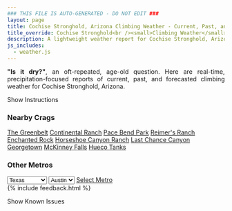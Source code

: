 ```yaml
---
### THIS FILE IS AUTO-GENERATED - DO NOT EDIT ###
layout: page
title: Cochise Stronghold, Arizona Climbing Weather - Current, Past, and Forecasted Report
title_override: Cochise Stronghold<br /><small>Climbing Weather</small>
description: A lightweight weather report for Cochise Stronghold, Arizona. Optimized for slow internet connections.
js_includes:
  - weather.js
---
```


<section class="measure center lh-copy f5-ns f6 ph2 mv4" style="text-align: justify;">
<strong>"Is it dry?"</strong>, an oft-repeated, age-old question. Here are real-time,
precipitation-focused reports of current, past, and forecasted climbing weather for Cochise Stronghold, Arizona.
</section>

<p id="settings-toggle" class="mw5 b center tc hover-light-red black-70 pointer">Show Instructions</p>
<section id="settings" class="overflow-hidden" style="display:none;">
    <div class="mv2 ph2 center">
        <div class="fn f6 tc pv2">
            <p class="measure lh-copy center"><strong>Show/hide hourly forecasts</strong> by clicking the desired day.</p>
            <hr class="mw5 p0 mv2 o-60 b0 bt b--light-red light-red bg-light-red">
            <p class="measure lh-copy center"><strong>Current and Past conditions</strong> are measured by the nearest weather station. <strong>Forecast conditions</strong> are calculated and polled separately.</p>
            <hr class="mw5 p0 mv2 o-60 b0 bt b--light-red light-red bg-light-red">
            <p class="measure lh-copy center"><strong>Having issues?</strong> Try <a id="clear-cache" class="no-underline relative fancy-link light-red hover-light-red" href="#">clearing the local cache</a>.</p>
            <hr class="mw5 p0 mv2 o-60 b0 bt b--light-red light-red bg-light-red">
            <p class="measure lh-copy center">Weather data sourced from <a class="no-underline fancy-link relative light-red" target="_blank" href="https://www.weather.gov/documentation/services-web-api">weather.gov</a>.</p>
        </div>
    </div>
</section>
<section id="weather" data-crag="cochise-stronghold-arizona" class="mv4-ns mv3 ph2 center"></section>
<section id="nearby" class="tc lh-copy">
  <h3>Nearby Crags</h3>
<a class="nowrap no-underline fancy-link relative light-red mh3" href="/crags/the-greenbelt-texas-weather.html">The Greenbelt</a>
<a class="nowrap no-underline fancy-link relative light-red mh3" href="/crags/continental-ranch-texas-weather.html">Continental Ranch</a>
<a class="nowrap no-underline fancy-link relative light-red mh3" href="/crags/pace-bend-park-texas-weather.html">Pace Bend Park</a>
<a class="nowrap no-underline fancy-link relative light-red mh3" href="/crags/reimers-ranch-texas-weather.html">Reimer's Ranch</a>
<a class="nowrap no-underline fancy-link relative light-red mh3" href="/crags/enchanted-rock-texas-weather.html">Enchanted Rock</a>
<a class="nowrap no-underline fancy-link relative light-red mh3" href="/crags/horseshoe-canyon-ranch-arkansas-weather.html">Horseshoe Canyon Ranch</a>
<a class="nowrap no-underline fancy-link relative light-red mh3" href="/crags/last-chance-canyon-new-mexico-weather.html">Last Chance Canyon</a>
<a class="nowrap no-underline fancy-link relative light-red mh3" href="/crags/georgetown-texas-weather.html">Georgetown</a>
<a class="nowrap no-underline fancy-link relative light-red mh3" href="/crags/mckinney-falls-texas-weather.html">McKinney Falls</a>
<a class="nowrap no-underline fancy-link relative light-red mh3" href="/crags/hueco-tanks-texas-weather.html">Hueco Tanks</a>
</section>
<section id="nearby" class="tc lh-copy">
  <h3>Other Metros</h3>
  <select class="ma1 bg-near-white pa2" id="stateSel">
    <option value="Texas" selected>Texas</option>
    <option value="Washington">Washington</option>
    <option value="Colorado">Colorado</option>
    <option value="Tennessee">Tennessee</option>
    <option value="Utah">Utah</option>
    <option value="California">California</option>
  </select>
  <select class="ma1 bg-near-white pa2" id="citySel">
    <option value="Austin" selected>Austin</option>
  </select>
  <a id="selectMetro" class="f6 link dim ph3 pv2 ma1 dib white bg-light-red" href="/crags/austin-texas-weather.html">Select Metro</a>
  <script>
    var states = [];
    states["Texas"] = "Austin"
    states["Washington"] = "Seattle"
    states["Colorado"] = "Denver"
    states["Tennessee"] = "Nashville"
    states["Utah"] = "Salt Lake City"
    states["California"] = "San Francisco|Los Angeles"
  </script>
</section>
{% include feedback.html %}
<p id="issues-toggle" class="mw5 b center tc hover-light-red black-70 pointer">Show Known Issues</p>
<section id="issues" class="overflow-hidden tc f6">
</section>

<script>
  var weekly_TWC_125_31 = {"updated":"2020-12-03T21:26:50+00:00","units":"us","forecastGenerator":"BaselineForecastGenerator","generatedAt":"2020-12-04T08:48:16+00:00","updateTime":"2020-12-03T21:26:50+00:00","validTimes":"2020-12-03T15:00:00+00:00/P7DT22H","elevation":{"value":1712.0616,"unitCode":"unit:m"},"periods":[{"number":1,"name":"Overnight","startTime":"2020-12-04T01:00:00-07:00","endTime":"2020-12-04T06:00:00-07:00","isDaytime":false,"temperature":27,"temperatureUnit":"F","temperatureTrend":null,"windSpeed":"14 mph","windDirection":"ENE","icon":"https://api.weather.gov/icons/land/night/few?size=medium","shortForecast":"Mostly Clear","detailedForecast":"Mostly clear, with a low around 27. East northeast wind around 14 mph."},{"number":2,"name":"Friday","startTime":"2020-12-04T06:00:00-07:00","endTime":"2020-12-04T18:00:00-07:00","isDaytime":true,"temperature":47,"temperatureUnit":"F","temperatureTrend":"falling","windSpeed":"13 to 18 mph","windDirection":"ENE","icon":"https://api.weather.gov/icons/land/day/few?size=medium","shortForecast":"Sunny","detailedForecast":"Sunny. High near 47, with temperatures falling to around 43 in the afternoon. East northeast wind 13 to 18 mph, with gusts as high as 28 mph."},{"number":3,"name":"Friday Night","startTime":"2020-12-04T18:00:00-07:00","endTime":"2020-12-05T06:00:00-07:00","isDaytime":false,"temperature":30,"temperatureUnit":"F","temperatureTrend":null,"windSpeed":"10 mph","windDirection":"ENE","icon":"https://api.weather.gov/icons/land/night/skc?size=medium","shortForecast":"Clear","detailedForecast":"Clear, with a low around 30. East northeast wind around 10 mph."},{"number":4,"name":"Saturday","startTime":"2020-12-05T06:00:00-07:00","endTime":"2020-12-05T18:00:00-07:00","isDaytime":true,"temperature":52,"temperatureUnit":"F","temperatureTrend":null,"windSpeed":"8 to 12 mph","windDirection":"ENE","icon":"https://api.weather.gov/icons/land/day/few?size=medium","shortForecast":"Sunny","detailedForecast":"Sunny, with a high near 52. East northeast wind 8 to 12 mph."},{"number":5,"name":"Saturday Night","startTime":"2020-12-05T18:00:00-07:00","endTime":"2020-12-06T06:00:00-07:00","isDaytime":false,"temperature":33,"temperatureUnit":"F","temperatureTrend":null,"windSpeed":"9 mph","windDirection":"ENE","icon":"https://api.weather.gov/icons/land/night/skc?size=medium","shortForecast":"Clear","detailedForecast":"Clear, with a low around 33. East northeast wind around 9 mph."},{"number":6,"name":"Sunday","startTime":"2020-12-06T06:00:00-07:00","endTime":"2020-12-06T18:00:00-07:00","isDaytime":true,"temperature":55,"temperatureUnit":"F","temperatureTrend":null,"windSpeed":"10 mph","windDirection":"ENE","icon":"https://api.weather.gov/icons/land/day/few?size=medium","shortForecast":"Sunny","detailedForecast":"Sunny, with a high near 55."},{"number":7,"name":"Sunday Night","startTime":"2020-12-06T18:00:00-07:00","endTime":"2020-12-07T06:00:00-07:00","isDaytime":false,"temperature":34,"temperatureUnit":"F","temperatureTrend":null,"windSpeed":"10 mph","windDirection":"ENE","icon":"https://api.weather.gov/icons/land/night/few?size=medium","shortForecast":"Mostly Clear","detailedForecast":"Mostly clear, with a low around 34."},{"number":8,"name":"Monday","startTime":"2020-12-07T06:00:00-07:00","endTime":"2020-12-07T18:00:00-07:00","isDaytime":true,"temperature":58,"temperatureUnit":"F","temperatureTrend":null,"windSpeed":"10 to 15 mph","windDirection":"E","icon":"https://api.weather.gov/icons/land/day/sct?size=medium","shortForecast":"Mostly Sunny","detailedForecast":"Mostly sunny, with a high near 58."},{"number":9,"name":"Monday Night","startTime":"2020-12-07T18:00:00-07:00","endTime":"2020-12-08T06:00:00-07:00","isDaytime":false,"temperature":36,"temperatureUnit":"F","temperatureTrend":null,"windSpeed":"13 mph","windDirection":"E","icon":"https://api.weather.gov/icons/land/night/sct?size=medium","shortForecast":"Partly Cloudy","detailedForecast":"Partly cloudy, with a low around 36."},{"number":10,"name":"Tuesday","startTime":"2020-12-08T06:00:00-07:00","endTime":"2020-12-08T18:00:00-07:00","isDaytime":true,"temperature":57,"temperatureUnit":"F","temperatureTrend":null,"windSpeed":"10 to 14 mph","windDirection":"ENE","icon":"https://api.weather.gov/icons/land/day/sct?size=medium","shortForecast":"Mostly Sunny","detailedForecast":"Mostly sunny, with a high near 57."},{"number":11,"name":"Tuesday Night","startTime":"2020-12-08T18:00:00-07:00","endTime":"2020-12-09T06:00:00-07:00","isDaytime":false,"temperature":36,"temperatureUnit":"F","temperatureTrend":null,"windSpeed":"10 mph","windDirection":"ENE","icon":"https://api.weather.gov/icons/land/night/sct?size=medium","shortForecast":"Partly Cloudy","detailedForecast":"Partly cloudy, with a low around 36."},{"number":12,"name":"Wednesday","startTime":"2020-12-09T06:00:00-07:00","endTime":"2020-12-09T18:00:00-07:00","isDaytime":true,"temperature":59,"temperatureUnit":"F","temperatureTrend":null,"windSpeed":"9 mph","windDirection":"E","icon":"https://api.weather.gov/icons/land/day/sct/rain_showers,20?size=medium","shortForecast":"Mostly Sunny then Slight Chance Rain Showers","detailedForecast":"A slight chance of rain showers after 5pm. Mostly sunny, with a high near 59. Chance of precipitation is 20%."},{"number":13,"name":"Wednesday Night","startTime":"2020-12-09T18:00:00-07:00","endTime":"2020-12-10T06:00:00-07:00","isDaytime":false,"temperature":42,"temperatureUnit":"F","temperatureTrend":null,"windSpeed":"9 mph","windDirection":"SE","icon":"https://api.weather.gov/icons/land/night/rain_showers,20/rain_showers,30?size=medium","shortForecast":"Chance Rain Showers","detailedForecast":"A chance of rain showers. Mostly cloudy, with a low around 42. Chance of precipitation is 30%."},{"number":14,"name":"Thursday","startTime":"2020-12-10T06:00:00-07:00","endTime":"2020-12-10T18:00:00-07:00","isDaytime":true,"temperature":53,"temperatureUnit":"F","temperatureTrend":null,"windSpeed":"8 to 13 mph","windDirection":"SSW","icon":"https://api.weather.gov/icons/land/day/rain_showers,30?size=medium","shortForecast":"Chance Rain Showers","detailedForecast":"A chance of rain showers. Partly sunny, with a high near 53. Chance of precipitation is 30%."}]}
  var hourly_TWC_125_31 = {"@context":["https://geojson.org/geojson-ld/geojson-context.jsonld",{"@version":"1.1","wx":"https://api.weather.gov/ontology#","geo":"http://www.opengis.net/ont/geosparql#","unit":"http://codes.wmo.int/common/unit/","@vocab":"https://api.weather.gov/ontology#"}],"type":"Feature","geometry":{"type":"Polygon","coordinates":[[[-110.0034649,31.9394525],[-110.0005152,31.916921600000002],[-109.9739618,31.919423400000003],[-109.9769063,31.941954600000003],[-110.0034649,31.9394525]]]},"properties":{"updated":"2020-12-03T21:26:50+00:00","units":"us","forecastGenerator":"HourlyForecastGenerator","generatedAt":"2020-12-04T08:48:19+00:00","updateTime":"2020-12-03T21:26:50+00:00","validTimes":"2020-12-03T15:00:00+00:00/P7DT22H","elevation":{"value":1712.0616,"unitCode":"unit:m"},"periods":[{"number":1,"name":"","startTime":"2020-12-04T01:00:00-07:00","endTime":"2020-12-04T02:00:00-07:00","isDaytime":false,"temperature":30,"temperatureUnit":"F","temperatureTrend":null,"windSpeed":"13 mph","windDirection":"NE","icon":"https://api.weather.gov/icons/land/night/skc?size=small","shortForecast":"Clear","detailedForecast":""},{"number":2,"name":"","startTime":"2020-12-04T02:00:00-07:00","endTime":"2020-12-04T03:00:00-07:00","isDaytime":false,"temperature":29,"temperatureUnit":"F","temperatureTrend":null,"windSpeed":"13 mph","windDirection":"ENE","icon":"https://api.weather.gov/icons/land/night/skc?size=small","shortForecast":"Clear","detailedForecast":""},{"number":3,"name":"","startTime":"2020-12-04T03:00:00-07:00","endTime":"2020-12-04T04:00:00-07:00","isDaytime":false,"temperature":28,"temperatureUnit":"F","temperatureTrend":null,"windSpeed":"14 mph","windDirection":"ENE","icon":"https://api.weather.gov/icons/land/night/few?size=small","shortForecast":"Mostly Clear","detailedForecast":""},{"number":4,"name":"","startTime":"2020-12-04T04:00:00-07:00","endTime":"2020-12-04T05:00:00-07:00","isDaytime":false,"temperature":28,"temperatureUnit":"F","temperatureTrend":null,"windSpeed":"14 mph","windDirection":"ENE","icon":"https://api.weather.gov/icons/land/night/few?size=small","shortForecast":"Mostly Clear","detailedForecast":""},{"number":5,"name":"","startTime":"2020-12-04T05:00:00-07:00","endTime":"2020-12-04T06:00:00-07:00","isDaytime":false,"temperature":28,"temperatureUnit":"F","temperatureTrend":null,"windSpeed":"14 mph","windDirection":"ENE","icon":"https://api.weather.gov/icons/land/night/few?size=small","shortForecast":"Mostly Clear","detailedForecast":""},{"number":6,"name":"","startTime":"2020-12-04T06:00:00-07:00","endTime":"2020-12-04T07:00:00-07:00","isDaytime":true,"temperature":27,"temperatureUnit":"F","temperatureTrend":null,"windSpeed":"14 mph","windDirection":"ENE","icon":"https://api.weather.gov/icons/land/day/few?size=small","shortForecast":"Sunny","detailedForecast":""},{"number":7,"name":"","startTime":"2020-12-04T07:00:00-07:00","endTime":"2020-12-04T08:00:00-07:00","isDaytime":true,"temperature":27,"temperatureUnit":"F","temperatureTrend":null,"windSpeed":"13 mph","windDirection":"ENE","icon":"https://api.weather.gov/icons/land/day/few?size=small","shortForecast":"Sunny","detailedForecast":""},{"number":8,"name":"","startTime":"2020-12-04T08:00:00-07:00","endTime":"2020-12-04T09:00:00-07:00","isDaytime":true,"temperature":30,"temperatureUnit":"F","temperatureTrend":null,"windSpeed":"14 mph","windDirection":"ENE","icon":"https://api.weather.gov/icons/land/day/few?size=small","shortForecast":"Sunny","detailedForecast":""},{"number":9,"name":"","startTime":"2020-12-04T09:00:00-07:00","endTime":"2020-12-04T10:00:00-07:00","isDaytime":true,"temperature":35,"temperatureUnit":"F","temperatureTrend":null,"windSpeed":"15 mph","windDirection":"ENE","icon":"https://api.weather.gov/icons/land/day/few?size=small","shortForecast":"Sunny","detailedForecast":""},{"number":10,"name":"","startTime":"2020-12-04T10:00:00-07:00","endTime":"2020-12-04T11:00:00-07:00","isDaytime":true,"temperature":39,"temperatureUnit":"F","temperatureTrend":null,"windSpeed":"17 mph","windDirection":"ENE","icon":"https://api.weather.gov/icons/land/day/few?size=small","shortForecast":"Sunny","detailedForecast":""},{"number":11,"name":"","startTime":"2020-12-04T11:00:00-07:00","endTime":"2020-12-04T12:00:00-07:00","isDaytime":true,"temperature":43,"temperatureUnit":"F","temperatureTrend":null,"windSpeed":"17 mph","windDirection":"ENE","icon":"https://api.weather.gov/icons/land/day/few?size=small","shortForecast":"Sunny","detailedForecast":""},{"number":12,"name":"","startTime":"2020-12-04T12:00:00-07:00","endTime":"2020-12-04T13:00:00-07:00","isDaytime":true,"temperature":44,"temperatureUnit":"F","temperatureTrend":null,"windSpeed":"17 mph","windDirection":"ENE","icon":"https://api.weather.gov/icons/land/day/few?size=small","shortForecast":"Sunny","detailedForecast":""},{"number":13,"name":"","startTime":"2020-12-04T13:00:00-07:00","endTime":"2020-12-04T14:00:00-07:00","isDaytime":true,"temperature":46,"temperatureUnit":"F","temperatureTrend":null,"windSpeed":"18 mph","windDirection":"ENE","icon":"https://api.weather.gov/icons/land/day/few?size=small","shortForecast":"Sunny","detailedForecast":""},{"number":14,"name":"","startTime":"2020-12-04T14:00:00-07:00","endTime":"2020-12-04T15:00:00-07:00","isDaytime":true,"temperature":47,"temperatureUnit":"F","temperatureTrend":null,"windSpeed":"18 mph","windDirection":"ENE","icon":"https://api.weather.gov/icons/land/day/few?size=small","shortForecast":"Sunny","detailedForecast":""},{"number":15,"name":"","startTime":"2020-12-04T15:00:00-07:00","endTime":"2020-12-04T16:00:00-07:00","isDaytime":true,"temperature":47,"temperatureUnit":"F","temperatureTrend":null,"windSpeed":"17 mph","windDirection":"ENE","icon":"https://api.weather.gov/icons/land/day/few?size=small","shortForecast":"Sunny","detailedForecast":""},{"number":16,"name":"","startTime":"2020-12-04T16:00:00-07:00","endTime":"2020-12-04T17:00:00-07:00","isDaytime":true,"temperature":46,"temperatureUnit":"F","temperatureTrend":null,"windSpeed":"15 mph","windDirection":"ENE","icon":"https://api.weather.gov/icons/land/day/few?size=small","shortForecast":"Sunny","detailedForecast":""},{"number":17,"name":"","startTime":"2020-12-04T17:00:00-07:00","endTime":"2020-12-04T18:00:00-07:00","isDaytime":true,"temperature":43,"temperatureUnit":"F","temperatureTrend":null,"windSpeed":"13 mph","windDirection":"ENE","icon":"https://api.weather.gov/icons/land/day/skc?size=small","shortForecast":"Sunny","detailedForecast":""},{"number":18,"name":"","startTime":"2020-12-04T18:00:00-07:00","endTime":"2020-12-04T19:00:00-07:00","isDaytime":false,"temperature":40,"temperatureUnit":"F","temperatureTrend":null,"windSpeed":"10 mph","windDirection":"ENE","icon":"https://api.weather.gov/icons/land/night/skc?size=small","shortForecast":"Clear","detailedForecast":""},{"number":19,"name":"","startTime":"2020-12-04T19:00:00-07:00","endTime":"2020-12-04T20:00:00-07:00","isDaytime":false,"temperature":38,"temperatureUnit":"F","temperatureTrend":null,"windSpeed":"10 mph","windDirection":"ENE","icon":"https://api.weather.gov/icons/land/night/skc?size=small","shortForecast":"Clear","detailedForecast":""},{"number":20,"name":"","startTime":"2020-12-04T20:00:00-07:00","endTime":"2020-12-04T21:00:00-07:00","isDaytime":false,"temperature":37,"temperatureUnit":"F","temperatureTrend":null,"windSpeed":"10 mph","windDirection":"ENE","icon":"https://api.weather.gov/icons/land/night/skc?size=small","shortForecast":"Clear","detailedForecast":""},{"number":21,"name":"","startTime":"2020-12-04T21:00:00-07:00","endTime":"2020-12-04T22:00:00-07:00","isDaytime":false,"temperature":36,"temperatureUnit":"F","temperatureTrend":null,"windSpeed":"10 mph","windDirection":"ENE","icon":"https://api.weather.gov/icons/land/night/skc?size=small","shortForecast":"Clear","detailedForecast":""},{"number":22,"name":"","startTime":"2020-12-04T22:00:00-07:00","endTime":"2020-12-04T23:00:00-07:00","isDaytime":false,"temperature":35,"temperatureUnit":"F","temperatureTrend":null,"windSpeed":"10 mph","windDirection":"ENE","icon":"https://api.weather.gov/icons/land/night/skc?size=small","shortForecast":"Clear","detailedForecast":""},{"number":23,"name":"","startTime":"2020-12-04T23:00:00-07:00","endTime":"2020-12-05T00:00:00-07:00","isDaytime":false,"temperature":34,"temperatureUnit":"F","temperatureTrend":null,"windSpeed":"10 mph","windDirection":"ENE","icon":"https://api.weather.gov/icons/land/night/skc?size=small","shortForecast":"Clear","detailedForecast":""},{"number":24,"name":"","startTime":"2020-12-05T00:00:00-07:00","endTime":"2020-12-05T01:00:00-07:00","isDaytime":false,"temperature":34,"temperatureUnit":"F","temperatureTrend":null,"windSpeed":"10 mph","windDirection":"ENE","icon":"https://api.weather.gov/icons/land/night/skc?size=small","shortForecast":"Clear","detailedForecast":""},{"number":25,"name":"","startTime":"2020-12-05T01:00:00-07:00","endTime":"2020-12-05T02:00:00-07:00","isDaytime":false,"temperature":33,"temperatureUnit":"F","temperatureTrend":null,"windSpeed":"9 mph","windDirection":"ENE","icon":"https://api.weather.gov/icons/land/night/skc?size=small","shortForecast":"Clear","detailedForecast":""},{"number":26,"name":"","startTime":"2020-12-05T02:00:00-07:00","endTime":"2020-12-05T03:00:00-07:00","isDaytime":false,"temperature":32,"temperatureUnit":"F","temperatureTrend":null,"windSpeed":"9 mph","windDirection":"ENE","icon":"https://api.weather.gov/icons/land/night/skc?size=small","shortForecast":"Clear","detailedForecast":""},{"number":27,"name":"","startTime":"2020-12-05T03:00:00-07:00","endTime":"2020-12-05T04:00:00-07:00","isDaytime":false,"temperature":32,"temperatureUnit":"F","temperatureTrend":null,"windSpeed":"9 mph","windDirection":"ENE","icon":"https://api.weather.gov/icons/land/night/skc?size=small","shortForecast":"Clear","detailedForecast":""},{"number":28,"name":"","startTime":"2020-12-05T04:00:00-07:00","endTime":"2020-12-05T05:00:00-07:00","isDaytime":false,"temperature":31,"temperatureUnit":"F","temperatureTrend":null,"windSpeed":"10 mph","windDirection":"ENE","icon":"https://api.weather.gov/icons/land/night/skc?size=small","shortForecast":"Clear","detailedForecast":""},{"number":29,"name":"","startTime":"2020-12-05T05:00:00-07:00","endTime":"2020-12-05T06:00:00-07:00","isDaytime":false,"temperature":31,"temperatureUnit":"F","temperatureTrend":null,"windSpeed":"10 mph","windDirection":"ENE","icon":"https://api.weather.gov/icons/land/night/few?size=small","shortForecast":"Mostly Clear","detailedForecast":""},{"number":30,"name":"","startTime":"2020-12-05T06:00:00-07:00","endTime":"2020-12-05T07:00:00-07:00","isDaytime":true,"temperature":31,"temperatureUnit":"F","temperatureTrend":null,"windSpeed":"10 mph","windDirection":"ENE","icon":"https://api.weather.gov/icons/land/day/few?size=small","shortForecast":"Sunny","detailedForecast":""},{"number":31,"name":"","startTime":"2020-12-05T07:00:00-07:00","endTime":"2020-12-05T08:00:00-07:00","isDaytime":true,"temperature":30,"temperatureUnit":"F","temperatureTrend":null,"windSpeed":"10 mph","windDirection":"ENE","icon":"https://api.weather.gov/icons/land/day/few?size=small","shortForecast":"Sunny","detailedForecast":""},{"number":32,"name":"","startTime":"2020-12-05T08:00:00-07:00","endTime":"2020-12-05T09:00:00-07:00","isDaytime":true,"temperature":34,"temperatureUnit":"F","temperatureTrend":null,"windSpeed":"10 mph","windDirection":"ENE","icon":"https://api.weather.gov/icons/land/day/few?size=small","shortForecast":"Sunny","detailedForecast":""},{"number":33,"name":"","startTime":"2020-12-05T09:00:00-07:00","endTime":"2020-12-05T10:00:00-07:00","isDaytime":true,"temperature":39,"temperatureUnit":"F","temperatureTrend":null,"windSpeed":"10 mph","windDirection":"ENE","icon":"https://api.weather.gov/icons/land/day/few?size=small","shortForecast":"Sunny","detailedForecast":""},{"number":34,"name":"","startTime":"2020-12-05T10:00:00-07:00","endTime":"2020-12-05T11:00:00-07:00","isDaytime":true,"temperature":43,"temperatureUnit":"F","temperatureTrend":null,"windSpeed":"12 mph","windDirection":"E","icon":"https://api.weather.gov/icons/land/day/few?size=small","shortForecast":"Sunny","detailedForecast":""},{"number":35,"name":"","startTime":"2020-12-05T11:00:00-07:00","endTime":"2020-12-05T12:00:00-07:00","isDaytime":true,"temperature":47,"temperatureUnit":"F","temperatureTrend":null,"windSpeed":"12 mph","windDirection":"E","icon":"https://api.weather.gov/icons/land/day/few?size=small","shortForecast":"Sunny","detailedForecast":""},{"number":36,"name":"","startTime":"2020-12-05T12:00:00-07:00","endTime":"2020-12-05T13:00:00-07:00","isDaytime":true,"temperature":49,"temperatureUnit":"F","temperatureTrend":null,"windSpeed":"12 mph","windDirection":"E","icon":"https://api.weather.gov/icons/land/day/few?size=small","shortForecast":"Sunny","detailedForecast":""},{"number":37,"name":"","startTime":"2020-12-05T13:00:00-07:00","endTime":"2020-12-05T14:00:00-07:00","isDaytime":true,"temperature":51,"temperatureUnit":"F","temperatureTrend":null,"windSpeed":"12 mph","windDirection":"ENE","icon":"https://api.weather.gov/icons/land/day/few?size=small","shortForecast":"Sunny","detailedForecast":""},{"number":38,"name":"","startTime":"2020-12-05T14:00:00-07:00","endTime":"2020-12-05T15:00:00-07:00","isDaytime":true,"temperature":52,"temperatureUnit":"F","temperatureTrend":null,"windSpeed":"12 mph","windDirection":"ENE","icon":"https://api.weather.gov/icons/land/day/few?size=small","shortForecast":"Sunny","detailedForecast":""},{"number":39,"name":"","startTime":"2020-12-05T15:00:00-07:00","endTime":"2020-12-05T16:00:00-07:00","isDaytime":true,"temperature":52,"temperatureUnit":"F","temperatureTrend":null,"windSpeed":"10 mph","windDirection":"ENE","icon":"https://api.weather.gov/icons/land/day/few?size=small","shortForecast":"Sunny","detailedForecast":""},{"number":40,"name":"","startTime":"2020-12-05T16:00:00-07:00","endTime":"2020-12-05T17:00:00-07:00","isDaytime":true,"temperature":51,"temperatureUnit":"F","temperatureTrend":null,"windSpeed":"9 mph","windDirection":"ENE","icon":"https://api.weather.gov/icons/land/day/few?size=small","shortForecast":"Sunny","detailedForecast":""},{"number":41,"name":"","startTime":"2020-12-05T17:00:00-07:00","endTime":"2020-12-05T18:00:00-07:00","isDaytime":true,"temperature":47,"temperatureUnit":"F","temperatureTrend":null,"windSpeed":"8 mph","windDirection":"ENE","icon":"https://api.weather.gov/icons/land/day/few?size=small","shortForecast":"Sunny","detailedForecast":""},{"number":42,"name":"","startTime":"2020-12-05T18:00:00-07:00","endTime":"2020-12-05T19:00:00-07:00","isDaytime":false,"temperature":44,"temperatureUnit":"F","temperatureTrend":null,"windSpeed":"8 mph","windDirection":"ENE","icon":"https://api.weather.gov/icons/land/night/few?size=small","shortForecast":"Mostly Clear","detailedForecast":""},{"number":43,"name":"","startTime":"2020-12-05T19:00:00-07:00","endTime":"2020-12-05T20:00:00-07:00","isDaytime":false,"temperature":42,"temperatureUnit":"F","temperatureTrend":null,"windSpeed":"8 mph","windDirection":"E","icon":"https://api.weather.gov/icons/land/night/skc?size=small","shortForecast":"Clear","detailedForecast":""},{"number":44,"name":"","startTime":"2020-12-05T20:00:00-07:00","endTime":"2020-12-05T21:00:00-07:00","isDaytime":false,"temperature":40,"temperatureUnit":"F","temperatureTrend":null,"windSpeed":"8 mph","windDirection":"E","icon":"https://api.weather.gov/icons/land/night/skc?size=small","shortForecast":"Clear","detailedForecast":""},{"number":45,"name":"","startTime":"2020-12-05T21:00:00-07:00","endTime":"2020-12-05T22:00:00-07:00","isDaytime":false,"temperature":39,"temperatureUnit":"F","temperatureTrend":null,"windSpeed":"8 mph","windDirection":"E","icon":"https://api.weather.gov/icons/land/night/skc?size=small","shortForecast":"Clear","detailedForecast":""},{"number":46,"name":"","startTime":"2020-12-05T22:00:00-07:00","endTime":"2020-12-05T23:00:00-07:00","isDaytime":false,"temperature":39,"temperatureUnit":"F","temperatureTrend":null,"windSpeed":"9 mph","windDirection":"E","icon":"https://api.weather.gov/icons/land/night/skc?size=small","shortForecast":"Clear","detailedForecast":""},{"number":47,"name":"","startTime":"2020-12-05T23:00:00-07:00","endTime":"2020-12-06T00:00:00-07:00","isDaytime":false,"temperature":38,"temperatureUnit":"F","temperatureTrend":null,"windSpeed":"9 mph","windDirection":"E","icon":"https://api.weather.gov/icons/land/night/skc?size=small","shortForecast":"Clear","detailedForecast":""},{"number":48,"name":"","startTime":"2020-12-06T00:00:00-07:00","endTime":"2020-12-06T01:00:00-07:00","isDaytime":false,"temperature":37,"temperatureUnit":"F","temperatureTrend":null,"windSpeed":"9 mph","windDirection":"E","icon":"https://api.weather.gov/icons/land/night/skc?size=small","shortForecast":"Clear","detailedForecast":""},{"number":49,"name":"","startTime":"2020-12-06T01:00:00-07:00","endTime":"2020-12-06T02:00:00-07:00","isDaytime":false,"temperature":36,"temperatureUnit":"F","temperatureTrend":null,"windSpeed":"9 mph","windDirection":"E","icon":"https://api.weather.gov/icons/land/night/skc?size=small","shortForecast":"Clear","detailedForecast":""},{"number":50,"name":"","startTime":"2020-12-06T02:00:00-07:00","endTime":"2020-12-06T03:00:00-07:00","isDaytime":false,"temperature":35,"temperatureUnit":"F","temperatureTrend":null,"windSpeed":"9 mph","windDirection":"E","icon":"https://api.weather.gov/icons/land/night/skc?size=small","shortForecast":"Clear","detailedForecast":""},{"number":51,"name":"","startTime":"2020-12-06T03:00:00-07:00","endTime":"2020-12-06T04:00:00-07:00","isDaytime":false,"temperature":34,"temperatureUnit":"F","temperatureTrend":null,"windSpeed":"9 mph","windDirection":"E","icon":"https://api.weather.gov/icons/land/night/skc?size=small","shortForecast":"Clear","detailedForecast":""},{"number":52,"name":"","startTime":"2020-12-06T04:00:00-07:00","endTime":"2020-12-06T05:00:00-07:00","isDaytime":false,"temperature":34,"temperatureUnit":"F","temperatureTrend":null,"windSpeed":"9 mph","windDirection":"ENE","icon":"https://api.weather.gov/icons/land/night/skc?size=small","shortForecast":"Clear","detailedForecast":""},{"number":53,"name":"","startTime":"2020-12-06T05:00:00-07:00","endTime":"2020-12-06T06:00:00-07:00","isDaytime":false,"temperature":33,"temperatureUnit":"F","temperatureTrend":null,"windSpeed":"9 mph","windDirection":"ENE","icon":"https://api.weather.gov/icons/land/night/few?size=small","shortForecast":"Mostly Clear","detailedForecast":""},{"number":54,"name":"","startTime":"2020-12-06T06:00:00-07:00","endTime":"2020-12-06T07:00:00-07:00","isDaytime":true,"temperature":33,"temperatureUnit":"F","temperatureTrend":null,"windSpeed":"9 mph","windDirection":"ENE","icon":"https://api.weather.gov/icons/land/day/few?size=small","shortForecast":"Sunny","detailedForecast":""},{"number":55,"name":"","startTime":"2020-12-06T07:00:00-07:00","endTime":"2020-12-06T08:00:00-07:00","isDaytime":true,"temperature":33,"temperatureUnit":"F","temperatureTrend":null,"windSpeed":"10 mph","windDirection":"ENE","icon":"https://api.weather.gov/icons/land/day/few?size=small","shortForecast":"Sunny","detailedForecast":""},{"number":56,"name":"","startTime":"2020-12-06T08:00:00-07:00","endTime":"2020-12-06T09:00:00-07:00","isDaytime":true,"temperature":36,"temperatureUnit":"F","temperatureTrend":null,"windSpeed":"10 mph","windDirection":"ENE","icon":"https://api.weather.gov/icons/land/day/few?size=small","shortForecast":"Sunny","detailedForecast":""},{"number":57,"name":"","startTime":"2020-12-06T09:00:00-07:00","endTime":"2020-12-06T10:00:00-07:00","isDaytime":true,"temperature":42,"temperatureUnit":"F","temperatureTrend":null,"windSpeed":"10 mph","windDirection":"ENE","icon":"https://api.weather.gov/icons/land/day/few?size=small","shortForecast":"Sunny","detailedForecast":""},{"number":58,"name":"","startTime":"2020-12-06T10:00:00-07:00","endTime":"2020-12-06T11:00:00-07:00","isDaytime":true,"temperature":46,"temperatureUnit":"F","temperatureTrend":null,"windSpeed":"10 mph","windDirection":"E","icon":"https://api.weather.gov/icons/land/day/few?size=small","shortForecast":"Sunny","detailedForecast":""},{"number":59,"name":"","startTime":"2020-12-06T11:00:00-07:00","endTime":"2020-12-06T12:00:00-07:00","isDaytime":true,"temperature":50,"temperatureUnit":"F","temperatureTrend":null,"windSpeed":"10 mph","windDirection":"E","icon":"https://api.weather.gov/icons/land/day/few?size=small","shortForecast":"Sunny","detailedForecast":""},{"number":60,"name":"","startTime":"2020-12-06T12:00:00-07:00","endTime":"2020-12-06T13:00:00-07:00","isDaytime":true,"temperature":52,"temperatureUnit":"F","temperatureTrend":null,"windSpeed":"10 mph","windDirection":"E","icon":"https://api.weather.gov/icons/land/day/few?size=small","shortForecast":"Sunny","detailedForecast":""},{"number":61,"name":"","startTime":"2020-12-06T13:00:00-07:00","endTime":"2020-12-06T14:00:00-07:00","isDaytime":true,"temperature":54,"temperatureUnit":"F","temperatureTrend":null,"windSpeed":"10 mph","windDirection":"E","icon":"https://api.weather.gov/icons/land/day/few?size=small","shortForecast":"Sunny","detailedForecast":""},{"number":62,"name":"","startTime":"2020-12-06T14:00:00-07:00","endTime":"2020-12-06T15:00:00-07:00","isDaytime":true,"temperature":55,"temperatureUnit":"F","temperatureTrend":null,"windSpeed":"10 mph","windDirection":"E","icon":"https://api.weather.gov/icons/land/day/few?size=small","shortForecast":"Sunny","detailedForecast":""},{"number":63,"name":"","startTime":"2020-12-06T15:00:00-07:00","endTime":"2020-12-06T16:00:00-07:00","isDaytime":true,"temperature":55,"temperatureUnit":"F","temperatureTrend":null,"windSpeed":"9 mph","windDirection":"E","icon":"https://api.weather.gov/icons/land/day/few?size=small","shortForecast":"Sunny","detailedForecast":""},{"number":64,"name":"","startTime":"2020-12-06T16:00:00-07:00","endTime":"2020-12-06T17:00:00-07:00","isDaytime":true,"temperature":53,"temperatureUnit":"F","temperatureTrend":null,"windSpeed":"9 mph","windDirection":"ENE","icon":"https://api.weather.gov/icons/land/day/few?size=small","shortForecast":"Sunny","detailedForecast":""},{"number":65,"name":"","startTime":"2020-12-06T17:00:00-07:00","endTime":"2020-12-06T18:00:00-07:00","isDaytime":true,"temperature":50,"temperatureUnit":"F","temperatureTrend":null,"windSpeed":"8 mph","windDirection":"ENE","icon":"https://api.weather.gov/icons/land/day/few?size=small","shortForecast":"Sunny","detailedForecast":""},{"number":66,"name":"","startTime":"2020-12-06T18:00:00-07:00","endTime":"2020-12-06T19:00:00-07:00","isDaytime":false,"temperature":46,"temperatureUnit":"F","temperatureTrend":null,"windSpeed":"8 mph","windDirection":"ENE","icon":"https://api.weather.gov/icons/land/night/few?size=small","shortForecast":"Mostly Clear","detailedForecast":""},{"number":67,"name":"","startTime":"2020-12-06T19:00:00-07:00","endTime":"2020-12-06T20:00:00-07:00","isDaytime":false,"temperature":43,"temperatureUnit":"F","temperatureTrend":null,"windSpeed":"8 mph","windDirection":"E","icon":"https://api.weather.gov/icons/land/night/few?size=small","shortForecast":"Mostly Clear","detailedForecast":""},{"number":68,"name":"","startTime":"2020-12-06T20:00:00-07:00","endTime":"2020-12-06T21:00:00-07:00","isDaytime":false,"temperature":42,"temperatureUnit":"F","temperatureTrend":null,"windSpeed":"8 mph","windDirection":"E","icon":"https://api.weather.gov/icons/land/night/few?size=small","shortForecast":"Mostly Clear","detailedForecast":""},{"number":69,"name":"","startTime":"2020-12-06T21:00:00-07:00","endTime":"2020-12-06T22:00:00-07:00","isDaytime":false,"temperature":41,"temperatureUnit":"F","temperatureTrend":null,"windSpeed":"8 mph","windDirection":"E","icon":"https://api.weather.gov/icons/land/night/few?size=small","shortForecast":"Mostly Clear","detailedForecast":""},{"number":70,"name":"","startTime":"2020-12-06T22:00:00-07:00","endTime":"2020-12-06T23:00:00-07:00","isDaytime":false,"temperature":40,"temperatureUnit":"F","temperatureTrend":null,"windSpeed":"9 mph","windDirection":"E","icon":"https://api.weather.gov/icons/land/night/few?size=small","shortForecast":"Mostly Clear","detailedForecast":""},{"number":71,"name":"","startTime":"2020-12-06T23:00:00-07:00","endTime":"2020-12-07T00:00:00-07:00","isDaytime":false,"temperature":39,"temperatureUnit":"F","temperatureTrend":null,"windSpeed":"9 mph","windDirection":"E","icon":"https://api.weather.gov/icons/land/night/few?size=small","shortForecast":"Mostly Clear","detailedForecast":""},{"number":72,"name":"","startTime":"2020-12-07T00:00:00-07:00","endTime":"2020-12-07T01:00:00-07:00","isDaytime":false,"temperature":38,"temperatureUnit":"F","temperatureTrend":null,"windSpeed":"9 mph","windDirection":"E","icon":"https://api.weather.gov/icons/land/night/few?size=small","shortForecast":"Mostly Clear","detailedForecast":""},{"number":73,"name":"","startTime":"2020-12-07T01:00:00-07:00","endTime":"2020-12-07T02:00:00-07:00","isDaytime":false,"temperature":37,"temperatureUnit":"F","temperatureTrend":null,"windSpeed":"9 mph","windDirection":"E","icon":"https://api.weather.gov/icons/land/night/few?size=small","shortForecast":"Mostly Clear","detailedForecast":""},{"number":74,"name":"","startTime":"2020-12-07T02:00:00-07:00","endTime":"2020-12-07T03:00:00-07:00","isDaytime":false,"temperature":36,"temperatureUnit":"F","temperatureTrend":null,"windSpeed":"9 mph","windDirection":"E","icon":"https://api.weather.gov/icons/land/night/few?size=small","shortForecast":"Mostly Clear","detailedForecast":""},{"number":75,"name":"","startTime":"2020-12-07T03:00:00-07:00","endTime":"2020-12-07T04:00:00-07:00","isDaytime":false,"temperature":35,"temperatureUnit":"F","temperatureTrend":null,"windSpeed":"9 mph","windDirection":"E","icon":"https://api.weather.gov/icons/land/night/few?size=small","shortForecast":"Mostly Clear","detailedForecast":""},{"number":76,"name":"","startTime":"2020-12-07T04:00:00-07:00","endTime":"2020-12-07T05:00:00-07:00","isDaytime":false,"temperature":35,"temperatureUnit":"F","temperatureTrend":null,"windSpeed":"10 mph","windDirection":"ENE","icon":"https://api.weather.gov/icons/land/night/few?size=small","shortForecast":"Mostly Clear","detailedForecast":""},{"number":77,"name":"","startTime":"2020-12-07T05:00:00-07:00","endTime":"2020-12-07T06:00:00-07:00","isDaytime":false,"temperature":34,"temperatureUnit":"F","temperatureTrend":null,"windSpeed":"10 mph","windDirection":"ENE","icon":"https://api.weather.gov/icons/land/night/few?size=small","shortForecast":"Mostly Clear","detailedForecast":""},{"number":78,"name":"","startTime":"2020-12-07T06:00:00-07:00","endTime":"2020-12-07T07:00:00-07:00","isDaytime":true,"temperature":34,"temperatureUnit":"F","temperatureTrend":null,"windSpeed":"10 mph","windDirection":"ENE","icon":"https://api.weather.gov/icons/land/day/few?size=small","shortForecast":"Sunny","detailedForecast":""},{"number":79,"name":"","startTime":"2020-12-07T07:00:00-07:00","endTime":"2020-12-07T08:00:00-07:00","isDaytime":true,"temperature":34,"temperatureUnit":"F","temperatureTrend":null,"windSpeed":"10 mph","windDirection":"E","icon":"https://api.weather.gov/icons/land/day/few?size=small","shortForecast":"Sunny","detailedForecast":""},{"number":80,"name":"","startTime":"2020-12-07T08:00:00-07:00","endTime":"2020-12-07T09:00:00-07:00","isDaytime":true,"temperature":37,"temperatureUnit":"F","temperatureTrend":null,"windSpeed":"10 mph","windDirection":"E","icon":"https://api.weather.gov/icons/land/day/few?size=small","shortForecast":"Sunny","detailedForecast":""},{"number":81,"name":"","startTime":"2020-12-07T09:00:00-07:00","endTime":"2020-12-07T10:00:00-07:00","isDaytime":true,"temperature":43,"temperatureUnit":"F","temperatureTrend":null,"windSpeed":"12 mph","windDirection":"E","icon":"https://api.weather.gov/icons/land/day/few?size=small","shortForecast":"Sunny","detailedForecast":""},{"number":82,"name":"","startTime":"2020-12-07T10:00:00-07:00","endTime":"2020-12-07T11:00:00-07:00","isDaytime":true,"temperature":48,"temperatureUnit":"F","temperatureTrend":null,"windSpeed":"12 mph","windDirection":"E","icon":"https://api.weather.gov/icons/land/day/few?size=small","shortForecast":"Sunny","detailedForecast":""},{"number":83,"name":"","startTime":"2020-12-07T11:00:00-07:00","endTime":"2020-12-07T12:00:00-07:00","isDaytime":true,"temperature":52,"temperatureUnit":"F","temperatureTrend":null,"windSpeed":"13 mph","windDirection":"E","icon":"https://api.weather.gov/icons/land/day/few?size=small","shortForecast":"Sunny","detailedForecast":""},{"number":84,"name":"","startTime":"2020-12-07T12:00:00-07:00","endTime":"2020-12-07T13:00:00-07:00","isDaytime":true,"temperature":54,"temperatureUnit":"F","temperatureTrend":null,"windSpeed":"14 mph","windDirection":"E","icon":"https://api.weather.gov/icons/land/day/few?size=small","shortForecast":"Sunny","detailedForecast":""},{"number":85,"name":"","startTime":"2020-12-07T13:00:00-07:00","endTime":"2020-12-07T14:00:00-07:00","isDaytime":true,"temperature":56,"temperatureUnit":"F","temperatureTrend":null,"windSpeed":"15 mph","windDirection":"E","icon":"https://api.weather.gov/icons/land/day/sct?size=small","shortForecast":"Mostly Sunny","detailedForecast":""},{"number":86,"name":"","startTime":"2020-12-07T14:00:00-07:00","endTime":"2020-12-07T15:00:00-07:00","isDaytime":true,"temperature":57,"temperatureUnit":"F","temperatureTrend":null,"windSpeed":"15 mph","windDirection":"E","icon":"https://api.weather.gov/icons/land/day/sct?size=small","shortForecast":"Mostly Sunny","detailedForecast":""},{"number":87,"name":"","startTime":"2020-12-07T15:00:00-07:00","endTime":"2020-12-07T16:00:00-07:00","isDaytime":true,"temperature":58,"temperatureUnit":"F","temperatureTrend":null,"windSpeed":"15 mph","windDirection":"E","icon":"https://api.weather.gov/icons/land/day/sct?size=small","shortForecast":"Mostly Sunny","detailedForecast":""},{"number":88,"name":"","startTime":"2020-12-07T16:00:00-07:00","endTime":"2020-12-07T17:00:00-07:00","isDaytime":true,"temperature":56,"temperatureUnit":"F","temperatureTrend":null,"windSpeed":"14 mph","windDirection":"E","icon":"https://api.weather.gov/icons/land/day/sct?size=small","shortForecast":"Mostly Sunny","detailedForecast":""},{"number":89,"name":"","startTime":"2020-12-07T17:00:00-07:00","endTime":"2020-12-07T18:00:00-07:00","isDaytime":true,"temperature":52,"temperatureUnit":"F","temperatureTrend":null,"windSpeed":"13 mph","windDirection":"E","icon":"https://api.weather.gov/icons/land/day/sct?size=small","shortForecast":"Mostly Sunny","detailedForecast":""},{"number":90,"name":"","startTime":"2020-12-07T18:00:00-07:00","endTime":"2020-12-07T19:00:00-07:00","isDaytime":false,"temperature":48,"temperatureUnit":"F","temperatureTrend":null,"windSpeed":"12 mph","windDirection":"E","icon":"https://api.weather.gov/icons/land/night/sct?size=small","shortForecast":"Partly Cloudy","detailedForecast":""},{"number":91,"name":"","startTime":"2020-12-07T19:00:00-07:00","endTime":"2020-12-07T20:00:00-07:00","isDaytime":false,"temperature":46,"temperatureUnit":"F","temperatureTrend":null,"windSpeed":"10 mph","windDirection":"E","icon":"https://api.weather.gov/icons/land/night/sct?size=small","shortForecast":"Partly Cloudy","detailedForecast":""},{"number":92,"name":"","startTime":"2020-12-07T20:00:00-07:00","endTime":"2020-12-07T21:00:00-07:00","isDaytime":false,"temperature":44,"temperatureUnit":"F","temperatureTrend":null,"windSpeed":"10 mph","windDirection":"E","icon":"https://api.weather.gov/icons/land/night/few?size=small","shortForecast":"Mostly Clear","detailedForecast":""},{"number":93,"name":"","startTime":"2020-12-07T21:00:00-07:00","endTime":"2020-12-07T22:00:00-07:00","isDaytime":false,"temperature":43,"temperatureUnit":"F","temperatureTrend":null,"windSpeed":"10 mph","windDirection":"E","icon":"https://api.weather.gov/icons/land/night/few?size=small","shortForecast":"Mostly Clear","detailedForecast":""},{"number":94,"name":"","startTime":"2020-12-07T22:00:00-07:00","endTime":"2020-12-07T23:00:00-07:00","isDaytime":false,"temperature":43,"temperatureUnit":"F","temperatureTrend":null,"windSpeed":"12 mph","windDirection":"E","icon":"https://api.weather.gov/icons/land/night/few?size=small","shortForecast":"Mostly Clear","detailedForecast":""},{"number":95,"name":"","startTime":"2020-12-07T23:00:00-07:00","endTime":"2020-12-08T00:00:00-07:00","isDaytime":false,"temperature":42,"temperatureUnit":"F","temperatureTrend":null,"windSpeed":"13 mph","windDirection":"E","icon":"https://api.weather.gov/icons/land/night/few?size=small","shortForecast":"Mostly Clear","detailedForecast":""},{"number":96,"name":"","startTime":"2020-12-08T00:00:00-07:00","endTime":"2020-12-08T01:00:00-07:00","isDaytime":false,"temperature":40,"temperatureUnit":"F","temperatureTrend":null,"windSpeed":"13 mph","windDirection":"E","icon":"https://api.weather.gov/icons/land/night/few?size=small","shortForecast":"Mostly Clear","detailedForecast":""},{"number":97,"name":"","startTime":"2020-12-08T01:00:00-07:00","endTime":"2020-12-08T02:00:00-07:00","isDaytime":false,"temperature":40,"temperatureUnit":"F","temperatureTrend":null,"windSpeed":"13 mph","windDirection":"E","icon":"https://api.weather.gov/icons/land/night/sct?size=small","shortForecast":"Partly Cloudy","detailedForecast":""},{"number":98,"name":"","startTime":"2020-12-08T02:00:00-07:00","endTime":"2020-12-08T03:00:00-07:00","isDaytime":false,"temperature":39,"temperatureUnit":"F","temperatureTrend":null,"windSpeed":"13 mph","windDirection":"E","icon":"https://api.weather.gov/icons/land/night/sct?size=small","shortForecast":"Partly Cloudy","detailedForecast":""},{"number":99,"name":"","startTime":"2020-12-08T03:00:00-07:00","endTime":"2020-12-08T04:00:00-07:00","isDaytime":false,"temperature":38,"temperatureUnit":"F","temperatureTrend":null,"windSpeed":"13 mph","windDirection":"E","icon":"https://api.weather.gov/icons/land/night/sct?size=small","shortForecast":"Partly Cloudy","detailedForecast":""},{"number":100,"name":"","startTime":"2020-12-08T04:00:00-07:00","endTime":"2020-12-08T05:00:00-07:00","isDaytime":false,"temperature":37,"temperatureUnit":"F","temperatureTrend":null,"windSpeed":"12 mph","windDirection":"ENE","icon":"https://api.weather.gov/icons/land/night/sct?size=small","shortForecast":"Partly Cloudy","detailedForecast":""},{"number":101,"name":"","startTime":"2020-12-08T05:00:00-07:00","endTime":"2020-12-08T06:00:00-07:00","isDaytime":false,"temperature":37,"temperatureUnit":"F","temperatureTrend":null,"windSpeed":"12 mph","windDirection":"ENE","icon":"https://api.weather.gov/icons/land/night/sct?size=small","shortForecast":"Partly Cloudy","detailedForecast":""},{"number":102,"name":"","startTime":"2020-12-08T06:00:00-07:00","endTime":"2020-12-08T07:00:00-07:00","isDaytime":true,"temperature":36,"temperatureUnit":"F","temperatureTrend":null,"windSpeed":"12 mph","windDirection":"ENE","icon":"https://api.weather.gov/icons/land/day/sct?size=small","shortForecast":"Mostly Sunny","detailedForecast":""},{"number":103,"name":"","startTime":"2020-12-08T07:00:00-07:00","endTime":"2020-12-08T08:00:00-07:00","isDaytime":true,"temperature":36,"temperatureUnit":"F","temperatureTrend":null,"windSpeed":"13 mph","windDirection":"ENE","icon":"https://api.weather.gov/icons/land/day/sct?size=small","shortForecast":"Mostly Sunny","detailedForecast":""},{"number":104,"name":"","startTime":"2020-12-08T08:00:00-07:00","endTime":"2020-12-08T09:00:00-07:00","isDaytime":true,"temperature":39,"temperatureUnit":"F","temperatureTrend":null,"windSpeed":"13 mph","windDirection":"ENE","icon":"https://api.weather.gov/icons/land/day/sct?size=small","shortForecast":"Mostly Sunny","detailedForecast":""},{"number":105,"name":"","startTime":"2020-12-08T09:00:00-07:00","endTime":"2020-12-08T10:00:00-07:00","isDaytime":true,"temperature":44,"temperatureUnit":"F","temperatureTrend":null,"windSpeed":"13 mph","windDirection":"ENE","icon":"https://api.weather.gov/icons/land/day/sct?size=small","shortForecast":"Mostly Sunny","detailedForecast":""},{"number":106,"name":"","startTime":"2020-12-08T10:00:00-07:00","endTime":"2020-12-08T11:00:00-07:00","isDaytime":true,"temperature":48,"temperatureUnit":"F","temperatureTrend":null,"windSpeed":"13 mph","windDirection":"E","icon":"https://api.weather.gov/icons/land/day/sct?size=small","shortForecast":"Mostly Sunny","detailedForecast":""},{"number":107,"name":"","startTime":"2020-12-08T11:00:00-07:00","endTime":"2020-12-08T12:00:00-07:00","isDaytime":true,"temperature":52,"temperatureUnit":"F","temperatureTrend":null,"windSpeed":"14 mph","windDirection":"E","icon":"https://api.weather.gov/icons/land/day/sct?size=small","shortForecast":"Mostly Sunny","detailedForecast":""},{"number":108,"name":"","startTime":"2020-12-08T12:00:00-07:00","endTime":"2020-12-08T13:00:00-07:00","isDaytime":true,"temperature":54,"temperatureUnit":"F","temperatureTrend":null,"windSpeed":"14 mph","windDirection":"E","icon":"https://api.weather.gov/icons/land/day/sct?size=small","shortForecast":"Mostly Sunny","detailedForecast":""},{"number":109,"name":"","startTime":"2020-12-08T13:00:00-07:00","endTime":"2020-12-08T14:00:00-07:00","isDaytime":true,"temperature":56,"temperatureUnit":"F","temperatureTrend":null,"windSpeed":"14 mph","windDirection":"E","icon":"https://api.weather.gov/icons/land/day/sct?size=small","shortForecast":"Mostly Sunny","detailedForecast":""},{"number":110,"name":"","startTime":"2020-12-08T14:00:00-07:00","endTime":"2020-12-08T15:00:00-07:00","isDaytime":true,"temperature":57,"temperatureUnit":"F","temperatureTrend":null,"windSpeed":"14 mph","windDirection":"E","icon":"https://api.weather.gov/icons/land/day/sct?size=small","shortForecast":"Mostly Sunny","detailedForecast":""},{"number":111,"name":"","startTime":"2020-12-08T15:00:00-07:00","endTime":"2020-12-08T16:00:00-07:00","isDaytime":true,"temperature":57,"temperatureUnit":"F","temperatureTrend":null,"windSpeed":"13 mph","windDirection":"E","icon":"https://api.weather.gov/icons/land/day/sct?size=small","shortForecast":"Mostly Sunny","detailedForecast":""},{"number":112,"name":"","startTime":"2020-12-08T16:00:00-07:00","endTime":"2020-12-08T17:00:00-07:00","isDaytime":true,"temperature":56,"temperatureUnit":"F","temperatureTrend":null,"windSpeed":"12 mph","windDirection":"ENE","icon":"https://api.weather.gov/icons/land/day/sct?size=small","shortForecast":"Mostly Sunny","detailedForecast":""},{"number":113,"name":"","startTime":"2020-12-08T17:00:00-07:00","endTime":"2020-12-08T18:00:00-07:00","isDaytime":true,"temperature":52,"temperatureUnit":"F","temperatureTrend":null,"windSpeed":"10 mph","windDirection":"ENE","icon":"https://api.weather.gov/icons/land/day/sct?size=small","shortForecast":"Mostly Sunny","detailedForecast":""},{"number":114,"name":"","startTime":"2020-12-08T18:00:00-07:00","endTime":"2020-12-08T19:00:00-07:00","isDaytime":false,"temperature":48,"temperatureUnit":"F","temperatureTrend":null,"windSpeed":"10 mph","windDirection":"ENE","icon":"https://api.weather.gov/icons/land/night/sct?size=small","shortForecast":"Partly Cloudy","detailedForecast":""},{"number":115,"name":"","startTime":"2020-12-08T19:00:00-07:00","endTime":"2020-12-08T20:00:00-07:00","isDaytime":false,"temperature":46,"temperatureUnit":"F","temperatureTrend":null,"windSpeed":"10 mph","windDirection":"E","icon":"https://api.weather.gov/icons/land/night/sct?size=small","shortForecast":"Partly Cloudy","detailedForecast":""},{"number":116,"name":"","startTime":"2020-12-08T20:00:00-07:00","endTime":"2020-12-08T21:00:00-07:00","isDaytime":false,"temperature":44,"temperatureUnit":"F","temperatureTrend":null,"windSpeed":"10 mph","windDirection":"E","icon":"https://api.weather.gov/icons/land/night/few?size=small","shortForecast":"Mostly Clear","detailedForecast":""},{"number":117,"name":"","startTime":"2020-12-08T21:00:00-07:00","endTime":"2020-12-08T22:00:00-07:00","isDaytime":false,"temperature":43,"temperatureUnit":"F","temperatureTrend":null,"windSpeed":"10 mph","windDirection":"E","icon":"https://api.weather.gov/icons/land/night/few?size=small","shortForecast":"Mostly Clear","detailedForecast":""},{"number":118,"name":"","startTime":"2020-12-08T22:00:00-07:00","endTime":"2020-12-08T23:00:00-07:00","isDaytime":false,"temperature":42,"temperatureUnit":"F","temperatureTrend":null,"windSpeed":"10 mph","windDirection":"E","icon":"https://api.weather.gov/icons/land/night/few?size=small","shortForecast":"Mostly Clear","detailedForecast":""},{"number":119,"name":"","startTime":"2020-12-08T23:00:00-07:00","endTime":"2020-12-09T00:00:00-07:00","isDaytime":false,"temperature":41,"temperatureUnit":"F","temperatureTrend":null,"windSpeed":"10 mph","windDirection":"E","icon":"https://api.weather.gov/icons/land/night/few?size=small","shortForecast":"Mostly Clear","detailedForecast":""},{"number":120,"name":"","startTime":"2020-12-09T00:00:00-07:00","endTime":"2020-12-09T01:00:00-07:00","isDaytime":false,"temperature":40,"temperatureUnit":"F","temperatureTrend":null,"windSpeed":"10 mph","windDirection":"E","icon":"https://api.weather.gov/icons/land/night/few?size=small","shortForecast":"Mostly Clear","detailedForecast":""},{"number":121,"name":"","startTime":"2020-12-09T01:00:00-07:00","endTime":"2020-12-09T02:00:00-07:00","isDaytime":false,"temperature":39,"temperatureUnit":"F","temperatureTrend":null,"windSpeed":"10 mph","windDirection":"ENE","icon":"https://api.weather.gov/icons/land/night/few?size=small","shortForecast":"Mostly Clear","detailedForecast":""},{"number":122,"name":"","startTime":"2020-12-09T02:00:00-07:00","endTime":"2020-12-09T03:00:00-07:00","isDaytime":false,"temperature":38,"temperatureUnit":"F","temperatureTrend":null,"windSpeed":"10 mph","windDirection":"ENE","icon":"https://api.weather.gov/icons/land/night/few?size=small","shortForecast":"Mostly Clear","detailedForecast":""},{"number":123,"name":"","startTime":"2020-12-09T03:00:00-07:00","endTime":"2020-12-09T04:00:00-07:00","isDaytime":false,"temperature":38,"temperatureUnit":"F","temperatureTrend":null,"windSpeed":"10 mph","windDirection":"ENE","icon":"https://api.weather.gov/icons/land/night/few?size=small","shortForecast":"Mostly Clear","detailedForecast":""},{"number":124,"name":"","startTime":"2020-12-09T04:00:00-07:00","endTime":"2020-12-09T05:00:00-07:00","isDaytime":false,"temperature":37,"temperatureUnit":"F","temperatureTrend":null,"windSpeed":"9 mph","windDirection":"ENE","icon":"https://api.weather.gov/icons/land/night/sct?size=small","shortForecast":"Partly Cloudy","detailedForecast":""},{"number":125,"name":"","startTime":"2020-12-09T05:00:00-07:00","endTime":"2020-12-09T06:00:00-07:00","isDaytime":false,"temperature":36,"temperatureUnit":"F","temperatureTrend":null,"windSpeed":"9 mph","windDirection":"ENE","icon":"https://api.weather.gov/icons/land/night/sct?size=small","shortForecast":"Partly Cloudy","detailedForecast":""},{"number":126,"name":"","startTime":"2020-12-09T06:00:00-07:00","endTime":"2020-12-09T07:00:00-07:00","isDaytime":true,"temperature":36,"temperatureUnit":"F","temperatureTrend":null,"windSpeed":"9 mph","windDirection":"ENE","icon":"https://api.weather.gov/icons/land/day/sct?size=small","shortForecast":"Mostly Sunny","detailedForecast":""},{"number":127,"name":"","startTime":"2020-12-09T07:00:00-07:00","endTime":"2020-12-09T08:00:00-07:00","isDaytime":true,"temperature":36,"temperatureUnit":"F","temperatureTrend":null,"windSpeed":"9 mph","windDirection":"E","icon":"https://api.weather.gov/icons/land/day/sct?size=small","shortForecast":"Mostly Sunny","detailedForecast":""},{"number":128,"name":"","startTime":"2020-12-09T08:00:00-07:00","endTime":"2020-12-09T09:00:00-07:00","isDaytime":true,"temperature":39,"temperatureUnit":"F","temperatureTrend":null,"windSpeed":"9 mph","windDirection":"E","icon":"https://api.weather.gov/icons/land/day/sct?size=small","shortForecast":"Mostly Sunny","detailedForecast":""},{"number":129,"name":"","startTime":"2020-12-09T09:00:00-07:00","endTime":"2020-12-09T10:00:00-07:00","isDaytime":true,"temperature":45,"temperatureUnit":"F","temperatureTrend":null,"windSpeed":"9 mph","windDirection":"E","icon":"https://api.weather.gov/icons/land/day/sct?size=small","shortForecast":"Mostly Sunny","detailedForecast":""},{"number":130,"name":"","startTime":"2020-12-09T10:00:00-07:00","endTime":"2020-12-09T11:00:00-07:00","isDaytime":true,"temperature":49,"temperatureUnit":"F","temperatureTrend":null,"windSpeed":"9 mph","windDirection":"E","icon":"https://api.weather.gov/icons/land/day/sct?size=small","shortForecast":"Mostly Sunny","detailedForecast":""},{"number":131,"name":"","startTime":"2020-12-09T11:00:00-07:00","endTime":"2020-12-09T12:00:00-07:00","isDaytime":true,"temperature":54,"temperatureUnit":"F","temperatureTrend":null,"windSpeed":"9 mph","windDirection":"E","icon":"https://api.weather.gov/icons/land/day/sct?size=small","shortForecast":"Mostly Sunny","detailedForecast":""},{"number":132,"name":"","startTime":"2020-12-09T12:00:00-07:00","endTime":"2020-12-09T13:00:00-07:00","isDaytime":true,"temperature":56,"temperatureUnit":"F","temperatureTrend":null,"windSpeed":"9 mph","windDirection":"E","icon":"https://api.weather.gov/icons/land/day/sct?size=small","shortForecast":"Mostly Sunny","detailedForecast":""},{"number":133,"name":"","startTime":"2020-12-09T13:00:00-07:00","endTime":"2020-12-09T14:00:00-07:00","isDaytime":true,"temperature":58,"temperatureUnit":"F","temperatureTrend":null,"windSpeed":"9 mph","windDirection":"ESE","icon":"https://api.weather.gov/icons/land/day/sct?size=small","shortForecast":"Mostly Sunny","detailedForecast":""},{"number":134,"name":"","startTime":"2020-12-09T14:00:00-07:00","endTime":"2020-12-09T15:00:00-07:00","isDaytime":true,"temperature":58,"temperatureUnit":"F","temperatureTrend":null,"windSpeed":"9 mph","windDirection":"ESE","icon":"https://api.weather.gov/icons/land/day/sct?size=small","shortForecast":"Mostly Sunny","detailedForecast":""},{"number":135,"name":"","startTime":"2020-12-09T15:00:00-07:00","endTime":"2020-12-09T16:00:00-07:00","isDaytime":true,"temperature":59,"temperatureUnit":"F","temperatureTrend":null,"windSpeed":"8 mph","windDirection":"ESE","icon":"https://api.weather.gov/icons/land/day/sct?size=small","shortForecast":"Mostly Sunny","detailedForecast":""},{"number":136,"name":"","startTime":"2020-12-09T16:00:00-07:00","endTime":"2020-12-09T17:00:00-07:00","isDaytime":true,"temperature":58,"temperatureUnit":"F","temperatureTrend":null,"windSpeed":"8 mph","windDirection":"SE","icon":"https://api.weather.gov/icons/land/day/sct?size=small","shortForecast":"Mostly Sunny","detailedForecast":""},{"number":137,"name":"","startTime":"2020-12-09T17:00:00-07:00","endTime":"2020-12-09T18:00:00-07:00","isDaytime":true,"temperature":54,"temperatureUnit":"F","temperatureTrend":null,"windSpeed":"7 mph","windDirection":"SE","icon":"https://api.weather.gov/icons/land/day/rain_showers?size=small","shortForecast":"Slight Chance Rain Showers","detailedForecast":""},{"number":138,"name":"","startTime":"2020-12-09T18:00:00-07:00","endTime":"2020-12-09T19:00:00-07:00","isDaytime":false,"temperature":51,"temperatureUnit":"F","temperatureTrend":null,"windSpeed":"7 mph","windDirection":"SE","icon":"https://api.weather.gov/icons/land/night/rain_showers?size=small","shortForecast":"Slight Chance Rain Showers","detailedForecast":""},{"number":139,"name":"","startTime":"2020-12-09T19:00:00-07:00","endTime":"2020-12-09T20:00:00-07:00","isDaytime":false,"temperature":49,"temperatureUnit":"F","temperatureTrend":null,"windSpeed":"7 mph","windDirection":"SSE","icon":"https://api.weather.gov/icons/land/night/rain_showers?size=small","shortForecast":"Slight Chance Rain Showers","detailedForecast":""},{"number":140,"name":"","startTime":"2020-12-09T20:00:00-07:00","endTime":"2020-12-09T21:00:00-07:00","isDaytime":false,"temperature":48,"temperatureUnit":"F","temperatureTrend":null,"windSpeed":"7 mph","windDirection":"SSE","icon":"https://api.weather.gov/icons/land/night/rain_showers?size=small","shortForecast":"Slight Chance Rain Showers","detailedForecast":""},{"number":141,"name":"","startTime":"2020-12-09T21:00:00-07:00","endTime":"2020-12-09T22:00:00-07:00","isDaytime":false,"temperature":47,"temperatureUnit":"F","temperatureTrend":null,"windSpeed":"8 mph","windDirection":"SE","icon":"https://api.weather.gov/icons/land/night/rain_showers?size=small","shortForecast":"Slight Chance Rain Showers","detailedForecast":""},{"number":142,"name":"","startTime":"2020-12-09T22:00:00-07:00","endTime":"2020-12-09T23:00:00-07:00","isDaytime":false,"temperature":47,"temperatureUnit":"F","temperatureTrend":null,"windSpeed":"8 mph","windDirection":"SE","icon":"https://api.weather.gov/icons/land/night/rain_showers?size=small","shortForecast":"Slight Chance Rain Showers","detailedForecast":""},{"number":143,"name":"","startTime":"2020-12-09T23:00:00-07:00","endTime":"2020-12-10T00:00:00-07:00","isDaytime":false,"temperature":46,"temperatureUnit":"F","temperatureTrend":null,"windSpeed":"9 mph","windDirection":"ESE","icon":"https://api.weather.gov/icons/land/night/rain_showers?size=small","shortForecast":"Slight Chance Rain Showers","detailedForecast":""},{"number":144,"name":"","startTime":"2020-12-10T00:00:00-07:00","endTime":"2020-12-10T01:00:00-07:00","isDaytime":false,"temperature":45,"temperatureUnit":"F","temperatureTrend":null,"windSpeed":"9 mph","windDirection":"ESE","icon":"https://api.weather.gov/icons/land/night/rain_showers?size=small","shortForecast":"Slight Chance Rain Showers","detailedForecast":""},{"number":145,"name":"","startTime":"2020-12-10T01:00:00-07:00","endTime":"2020-12-10T02:00:00-07:00","isDaytime":false,"temperature":44,"temperatureUnit":"F","temperatureTrend":null,"windSpeed":"8 mph","windDirection":"SE","icon":"https://api.weather.gov/icons/land/night/rain_showers?size=small","shortForecast":"Slight Chance Rain Showers","detailedForecast":""},{"number":146,"name":"","startTime":"2020-12-10T02:00:00-07:00","endTime":"2020-12-10T03:00:00-07:00","isDaytime":false,"temperature":44,"temperatureUnit":"F","temperatureTrend":null,"windSpeed":"8 mph","windDirection":"SE","icon":"https://api.weather.gov/icons/land/night/rain_showers?size=small","shortForecast":"Slight Chance Rain Showers","detailedForecast":""},{"number":147,"name":"","startTime":"2020-12-10T03:00:00-07:00","endTime":"2020-12-10T04:00:00-07:00","isDaytime":false,"temperature":43,"temperatureUnit":"F","temperatureTrend":null,"windSpeed":"8 mph","windDirection":"SE","icon":"https://api.weather.gov/icons/land/night/rain_showers?size=small","shortForecast":"Slight Chance Rain Showers","detailedForecast":""},{"number":148,"name":"","startTime":"2020-12-10T04:00:00-07:00","endTime":"2020-12-10T05:00:00-07:00","isDaytime":false,"temperature":42,"temperatureUnit":"F","temperatureTrend":null,"windSpeed":"8 mph","windDirection":"SE","icon":"https://api.weather.gov/icons/land/night/rain_showers?size=small","shortForecast":"Slight Chance Rain Showers","detailedForecast":""},{"number":149,"name":"","startTime":"2020-12-10T05:00:00-07:00","endTime":"2020-12-10T06:00:00-07:00","isDaytime":false,"temperature":42,"temperatureUnit":"F","temperatureTrend":null,"windSpeed":"8 mph","windDirection":"SE","icon":"https://api.weather.gov/icons/land/night/rain_showers?size=small","shortForecast":"Chance Rain Showers","detailedForecast":""},{"number":150,"name":"","startTime":"2020-12-10T06:00:00-07:00","endTime":"2020-12-10T07:00:00-07:00","isDaytime":true,"temperature":42,"temperatureUnit":"F","temperatureTrend":null,"windSpeed":"8 mph","windDirection":"SE","icon":"https://api.weather.gov/icons/land/day/rain_showers?size=small","shortForecast":"Chance Rain Showers","detailedForecast":""},{"number":151,"name":"","startTime":"2020-12-10T07:00:00-07:00","endTime":"2020-12-10T08:00:00-07:00","isDaytime":true,"temperature":42,"temperatureUnit":"F","temperatureTrend":null,"windSpeed":"9 mph","windDirection":"SSE","icon":"https://api.weather.gov/icons/land/day/rain_showers?size=small","shortForecast":"Chance Rain Showers","detailedForecast":""},{"number":152,"name":"","startTime":"2020-12-10T08:00:00-07:00","endTime":"2020-12-10T09:00:00-07:00","isDaytime":true,"temperature":43,"temperatureUnit":"F","temperatureTrend":null,"windSpeed":"9 mph","windDirection":"S","icon":"https://api.weather.gov/icons/land/day/rain_showers?size=small","shortForecast":"Chance Rain Showers","detailedForecast":""},{"number":153,"name":"","startTime":"2020-12-10T09:00:00-07:00","endTime":"2020-12-10T10:00:00-07:00","isDaytime":true,"temperature":46,"temperatureUnit":"F","temperatureTrend":null,"windSpeed":"9 mph","windDirection":"S","icon":"https://api.weather.gov/icons/land/day/rain_showers?size=small","shortForecast":"Chance Rain Showers","detailedForecast":""},{"number":154,"name":"","startTime":"2020-12-10T10:00:00-07:00","endTime":"2020-12-10T11:00:00-07:00","isDaytime":true,"temperature":48,"temperatureUnit":"F","temperatureTrend":null,"windSpeed":"10 mph","windDirection":"SSW","icon":"https://api.weather.gov/icons/land/day/rain_showers?size=small","shortForecast":"Chance Rain Showers","detailedForecast":""},{"number":155,"name":"","startTime":"2020-12-10T11:00:00-07:00","endTime":"2020-12-10T12:00:00-07:00","isDaytime":true,"temperature":51,"temperatureUnit":"F","temperatureTrend":null,"windSpeed":"10 mph","windDirection":"SSW","icon":"https://api.weather.gov/icons/land/day/rain_showers?size=small","shortForecast":"Chance Rain Showers","detailedForecast":""},{"number":156,"name":"","startTime":"2020-12-10T12:00:00-07:00","endTime":"2020-12-10T13:00:00-07:00","isDaytime":true,"temperature":52,"temperatureUnit":"F","temperatureTrend":null,"windSpeed":"12 mph","windDirection":"SW","icon":"https://api.weather.gov/icons/land/day/rain_showers?size=small","shortForecast":"Chance Rain Showers","detailedForecast":""}]}}
  var crags_config = [
  {
    "name": "Cochise Stronghold",
    "note": "Granite, so the exposed areas dry fast.",
    "mountainProject": "https://www.mountainproject.com/area/105738034/cochise-stronghold",
    "station": "KFHU",
    "office": "TWC/125,31",
    "coordinates": [
      -109.987,
      31.921
    ]
  }
]</script>
